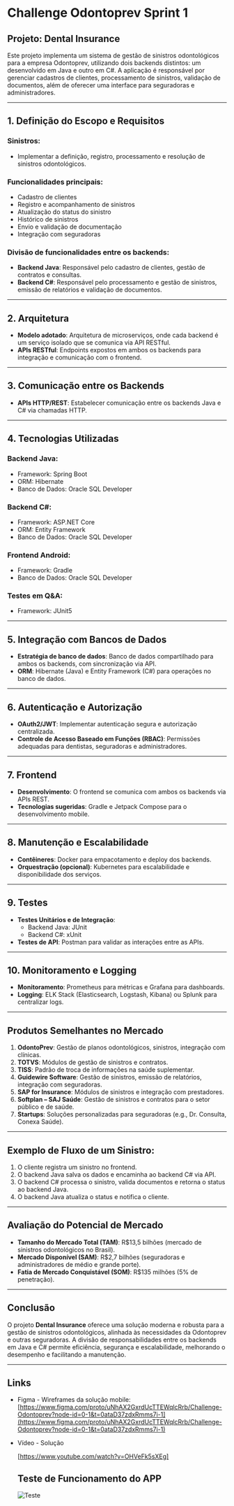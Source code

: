 # Challenge Odontoprev Sprint 1

## Projeto: Dental Insurance

Este projeto implementa um sistema de gestão de sinistros odontológicos para a empresa Odontoprev, utilizando dois backends distintos: um desenvolvido em Java e outro em C#. A aplicação é responsável por gerenciar cadastros de clientes, processamento de sinistros, validação de documentos, além de oferecer uma interface para seguradoras e administradores.

---

## 1. Definição do Escopo e Requisitos

### Sinistros:
- Implementar a definição, registro, processamento e resolução de sinistros odontológicos.

### Funcionalidades principais:
- Cadastro de clientes
- Registro e acompanhamento de sinistros
- Atualização do status do sinistro
- Histórico de sinistros
- Envio e validação de documentação
- Integração com seguradoras

### Divisão de funcionalidades entre os backends:
- **Backend Java**: Responsável pelo cadastro de clientes, gestão de contratos e consultas.
- **Backend C#**: Responsável pelo processamento e gestão de sinistros, emissão de relatórios e validação de documentos.

---

## 2. Arquitetura

- **Modelo adotado**: Arquitetura de microserviços, onde cada backend é um serviço isolado que se comunica via API RESTful.
- **APIs RESTful**: Endpoints expostos em ambos os backends para integração e comunicação com o frontend.

---

## 3. Comunicação entre os Backends

- **APIs HTTP/REST**: Estabelecer comunicação entre os backends Java e C# via chamadas HTTP.

---

## 4. Tecnologias Utilizadas

### Backend Java:
- Framework: Spring Boot
- ORM: Hibernate
- Banco de Dados: Oracle SQL Developer

### Backend C#:
- Framework: ASP.NET Core
- ORM: Entity Framework
- Banco de Dados: Oracle SQL Developer

### Frontend Android:
- Framework: Gradle
- Banco de Dados: Oracle SQL Developer

### Testes em Q&A:
- Framework: JUnit5

---

## 5. Integração com Bancos de Dados

- **Estratégia de banco de dados**: Banco de dados compartilhado para ambos os backends, com sincronização via API.
- **ORM**: Hibernate (Java) e Entity Framework (C#) para operações no banco de dados.

---

## 6. Autenticação e Autorização

- **OAuth2/JWT**: Implementar autenticação segura e autorização centralizada.
- **Controle de Acesso Baseado em Funções (RBAC)**: Permissões adequadas para dentistas, seguradoras e administradores.

---

## 7. Frontend

- **Desenvolvimento**: O frontend se comunica com ambos os backends via APIs REST.
- **Tecnologias sugeridas**: Gradle e Jetpack Compose para o desenvolvimento mobile.

---

## 8. Manutenção e Escalabilidade

- **Contêineres**: Docker para empacotamento e deploy dos backends.
- **Orquestração (opcional)**: Kubernetes para escalabilidade e disponibilidade dos serviços.

---

## 9. Testes

- **Testes Unitários e de Integração**:
  - Backend Java: JUnit
  - Backend C#: xUnit
- **Testes de API**: Postman para validar as interações entre as APIs.

---

## 10. Monitoramento e Logging

- **Monitoramento**: Prometheus para métricas e Grafana para dashboards.
- **Logging**: ELK Stack (Elasticsearch, Logstash, Kibana) ou Splunk para centralizar logs.

---

## Produtos Semelhantes no Mercado

1. **OdontoPrev**: Gestão de planos odontológicos, sinistros, integração com clínicas.
2. **TOTVS**: Módulos de gestão de sinistros e contratos.
3. **TISS**: Padrão de troca de informações na saúde suplementar.
4. **Guidewire Software**: Gestão de sinistros, emissão de relatórios, integração com seguradoras.
5. **SAP for Insurance**: Módulos de sinistros e integração com prestadores.
6. **Softplan – SAJ Saúde**: Gestão de sinistros e contratos para o setor público e de saúde.
7. **Startups**: Soluções personalizadas para seguradoras (e.g., Dr. Consulta, Conexa Saúde).

---

## Exemplo de Fluxo de um Sinistro:

1. O cliente registra um sinistro no frontend.
2. O backend Java salva os dados e encaminha ao backend C# via API.
3. O backend C# processa o sinistro, valida documentos e retorna o status ao backend Java.
4. O backend Java atualiza o status e notifica o cliente.

---

## Avaliação do Potencial de Mercado

- **Tamanho do Mercado Total (TAM)**: R$13,5 bilhões (mercado de sinistros odontológicos no Brasil).
- **Mercado Disponível (SAM)**: R$2,7 bilhões (seguradoras e administradores de médio e grande porte).
- **Fatia de Mercado Conquistável (SOM)**: R$135 milhões (5% de penetração).

---

## Conclusão

O projeto **Dental Insurance** oferece uma solução moderna e robusta para a gestão de sinistros odontológicos, alinhada às necessidades da Odontoprev e outras seguradoras. A divisão de responsabilidades entre os backends em Java e C# permite eficiência, segurança e escalabilidade, melhorando o desempenho e facilitando a manutenção. 

---

## Links

- Figma - Wireframes da solução mobile:  
[https://www.figma.com/proto/uNhAX2GxrdUcTTEWqlcRrb/Challenge-Odontoprev?node-id=0-1&t=0ataD37zdxRmms7i-1](https://www.figma.com/proto/uNhAX2GxrdUcTTEWqlcRrb/Challenge-Odontoprev?node-id=0-1&t=0ataD37zdxRmms7i-1)

- Vídeo - Solução

  [https://www.youtube.com/watch?v=OHVeFk5sXEg]

  ## Teste de Funcionamento do APP

  ![Teste](app/sampledata/testeTela.gif)
